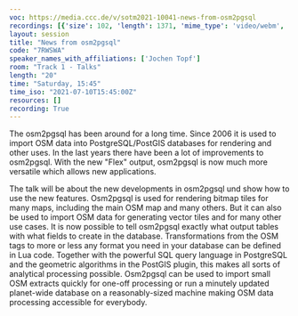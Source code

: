```yaml
---
voc: https://media.ccc.de/v/sotm2021-10041-news-from-osm2pgsql
recordings: [{'size': 102, 'length': 1371, 'mime_type': 'video/webm', 'language': 'eng', 'filename': 'sotm2021-10041-eng-News_from_osm2pgsql_webm-hd.webm', 'state': 'new', 'folder': 'webm-hd', 'high_quality': True, 'width': 1920, 'height': 1080, 'updated_at': '2021-09-18T15:23:35.561+02:00', 'recording_url': 'https://cdn.media.ccc.de/events/sotm/2021/webm-hd/sotm2021-10041-eng-News_from_osm2pgsql_webm-hd.webm', 'url': 'https://media.ccc.de/public/recordings/54892', 'event_url': 'https://media.ccc.de/public/events/3018931a-f8b2-5b34-a1d3-0a2d6967b049', 'conference_url': 'https://media.ccc.de/public/conferences/sotm2021'}, {'size': 34, 'length': 1371, 'mime_type': 'video/mp4', 'language': 'eng', 'filename': 'sotm2021-10041-eng-News_from_osm2pgsql_sd.mp4', 'state': 'new', 'folder': 'h264-sd', 'high_quality': False, 'width': 720, 'height': 576, 'updated_at': '2021-09-18T14:57:37.048+02:00', 'recording_url': 'https://cdn.media.ccc.de/events/sotm/2021/h264-sd/sotm2021-10041-eng-News_from_osm2pgsql_sd.mp4', 'url': 'https://media.ccc.de/public/recordings/54888', 'event_url': 'https://media.ccc.de/public/events/3018931a-f8b2-5b34-a1d3-0a2d6967b049', 'conference_url': 'https://media.ccc.de/public/conferences/sotm2021'}, {'size': 50, 'length': 1371, 'mime_type': 'video/webm', 'language': 'eng', 'filename': 'sotm2021-10041-eng-News_from_osm2pgsql_webm-sd.webm', 'state': 'new', 'folder': 'webm-sd', 'high_quality': False, 'width': 720, 'height': 576, 'updated_at': '2021-09-18T14:56:31.263+02:00', 'recording_url': 'https://cdn.media.ccc.de/events/sotm/2021/webm-sd/sotm2021-10041-eng-News_from_osm2pgsql_webm-sd.webm', 'url': 'https://media.ccc.de/public/recordings/54887', 'event_url': 'https://media.ccc.de/public/events/3018931a-f8b2-5b34-a1d3-0a2d6967b049', 'conference_url': 'https://media.ccc.de/public/conferences/sotm2021'}, {'size': 20, 'length': 1371, 'mime_type': 'audio/mpeg', 'language': 'eng', 'filename': 'sotm2021-10041-eng-News_from_osm2pgsql_mp3.mp3', 'state': 'new', 'folder': 'mp3', 'high_quality': False, 'width': 0, 'height': 0, 'updated_at': '2021-09-18T14:50:03.702+02:00', 'recording_url': 'https://cdn.media.ccc.de/events/sotm/2021/mp3/sotm2021-10041-eng-News_from_osm2pgsql_mp3.mp3', 'url': 'https://media.ccc.de/public/recordings/54885', 'event_url': 'https://media.ccc.de/public/events/3018931a-f8b2-5b34-a1d3-0a2d6967b049', 'conference_url': 'https://media.ccc.de/public/conferences/sotm2021'}, {'size': 72, 'length': 1371, 'mime_type': 'video/mp4', 'language': 'eng', 'filename': 'sotm2021-10041-eng-News_from_osm2pgsql_hd.mp4', 'state': 'new', 'folder': 'h264-hd', 'high_quality': True, 'width': 1920, 'height': 1080, 'updated_at': '2021-09-18T14:33:25.259+02:00', 'recording_url': 'https://cdn.media.ccc.de/events/sotm/2021/h264-hd/sotm2021-10041-eng-News_from_osm2pgsql_hd.mp4', 'url': 'https://media.ccc.de/public/recordings/54879', 'event_url': 'https://media.ccc.de/public/events/3018931a-f8b2-5b34-a1d3-0a2d6967b049', 'conference_url': 'https://media.ccc.de/public/conferences/sotm2021'}]
layout: session
title: "News from osm2pgsql"
code: "7RWSWA"
speaker_names_with_affiliations: ['Jochen Topf']
room: "Track 1 - Talks"
length: "20"
time: "Saturday, 15:45"
time_iso: "2021-07-10T15:45:00Z"
resources: []
recording: True
---
```

The osm2pgsql has been around for a long time. Since 2006 it is used to import OSM data into PostgreSQL/PostGIS databases for rendering and other uses. In the last years there have been a lot of improvements to osm2pgsql. With the new &#34;Flex&#34; output, osm2pgsql is now much more versatile which allows new applications.

The talk will be about the new developments in osm2pgsql und show how to use the new features. Osm2pgsql is used for rendering bitmap tiles for many maps, including the main OSM map and many others. But it can also be used to import OSM data for generating vector tiles and for many other use cases. It is now possible to tell osm2pgsql exactly what output tables with what fields to create in the database. Transformations from the OSM tags to more or less any format you need in your database can be defined in Lua code. Together with the powerful SQL query language in PostgreSQL and the geometric algorithms in the PostGIS plugin, this makes all sorts of analytical processing possible. Osm2pgsql can be used to import small OSM extracts quickly for one-off processing or run a minutely updated planet-wide database on a reasonably-sized machine making OSM data processing accessible for everybody.
